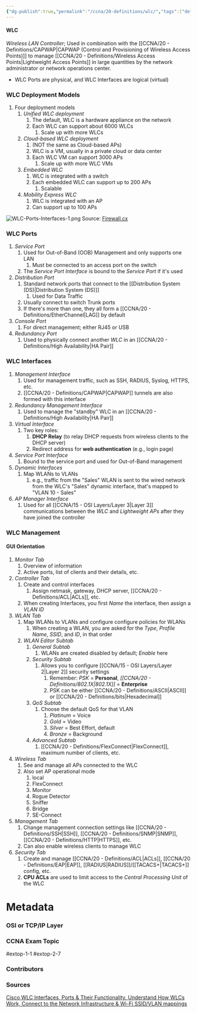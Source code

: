 ```yaml
---
{"dg-publish":true,"permalink":"/ccna/20-definitions/wlc/","tags":["defs_ccna"]}
---
```


#### WLC
*Wireless LAN Controller*; Used in combination with the [[CCNA/20 - Definitions/CAPWAP\|CAPWAP (Control and Provisioning of Wireless Access Points)]] to manage [[CCNA/20 - Definitions/Wireless Access Points\|Lightweight Access Points]] in large quantities by the network administrator or network operations center. 
- WLC Ports are physical, and WLC Interfaces are logical (virtual)

### WLC Deployment Models
1. Four deployment models 
	1. *Unified WLC deployment*
		1. The default, WLC is a hardware appliance on the network
		2. Each WLC can support about 6000 WLCs
			1. Scale up with more WLCs
	2. *Cloud-based WLC deployment*
		1. (NOT the same as Cloud-based APs)
		2. WLC is a VM, usually in a private cloud or data center
		3. Each WLC VM can support 3000 APs
			1. Scale up with more WLC VMs
	3. *Embedded WLC*
		1. WLC is integrated with a switch
		2. Each embedded WLC can support up to 200 APs
			1. Scalable
	4. *Mobility Express WLC*
		1. WLC is integrated with an AP
		2. Can support up to 100 APs

![WLC-Ports-Interfaces-1.png](/img/user/CCNA/Attachments/WLC-Ports-Interfaces-1.png)
Source: [Firewall.cx](https://www.firewall.cx/cisco/cisco-wireless/cisco-wireless-controllers-interfaces-ports-functionality.html)
### WLC Ports
1. *Service Port*
	1. Used for Out-of-Band (OOB) Management and only supports one LAN
		1. Must be connected to an access port on the switch
	2. The *Service Port Interface* is bound to the *Service Port* if it's used
2. *Distribution Port*
	1. Standard network ports that connect to the [[Distribution System (DS)\|Distribution System (DS)]]
		1. Used for Data Traffic
	2. Usually connect to switch Trunk ports
	3. If there's more than one, they all form a [[CCNA/20 - Definitions/EtherChannel\|LAG]] by default
3. *Console Port*
	1. For direct management; either RJ45 or USB
4. *Redundancy Port*
	1. Used to physically connect another *WLC* in an [[CCNA/20 - Definitions/High Availability\|HA Pair]]

### WLC Interfaces
1. *Management Interface*
	1. Used for management traffic, such as SSH, RADIUS, Syslog, HTTPS, etc.
	2. [[CCNA/20 - Definitions/CAPWAP\|CAPWAP]] tunnels are also formed with this interface
2. *Redundancy Management Interface*
	1. Used to manage the "standby" WLC in an [[CCNA/20 - Definitions/High Availability\|HA Pair]]
3. *Virtual Interface*
	1. Two key roles:
		1. **DHCP Relay** (to relay DHCP requests from wireless clients to the DHCP server)
		2. Redirect address for **web authentication** (e.g., login page)
4. *Service Port Interface*
	1. Bound to the service port and used for Out-of-Band management
5. *Dynamic Interfaces*
	1. Map WLANs to VLANs
		1. e.g., traffic from the "Sales" WLAN is sent to the wired network from the WLC's "Sales" dynamic interface, that's mapped to "VLAN 10 - Sales"
6. *AP Manager Interface*
	1. Used for all [[CCNA/15 - OSI Layers/Layer 3\|Layer 3]] communications between the *WLC* and *Lightweight APs* after they have joined the controller

### WLC Management
#### GUI Orientation
1. *Monitor Tab*
	1. Overview of information
	2. Active ports, list of clients and their details, etc.
2. *Controller Tab*
	1. Create and control interfaces
		1. Assign netmask, gateway, DHCP server, [[CCNA/20 - Definitions/ACL\|ACLs]], etc.
	2. When creating Interfaces, you first *Name* the interface, then assign a *VLAN ID*
3. *WLAN Tab*
	1. Map WLANs to VLANs and configure configure policies for WLANs
		1. When creating a WLAN, you are asked for the *Type*, *Profile Name*, *SSID*, and *ID*, in that order
	2. *WLAN Editor Subtab*
		1. *General Subtab*
			1. WLANs are created disabled by default; *Enable* here
		2. *Security Subtab*
			1. Allows you to configure [[CCNA/15 - OSI Layers/Layer 2\|Layer 2]] security settings
				1. Remember: *PSK* = **Personal**, *[[CCNA/20 - Definitions/802.1X\|802.1X]]* = **Enterprise**
				2. PSK can be either [[CCNA/20 - Definitions/ASCII\|ASCII]] or [[CCNA/20 - Definitions/bits\|Hexadecimal]]
		3. *QoS Subtab*
			1. Choose the default QoS for that VLAN
				1. *Platinum* = Voice
				2. *Gold* = Video
				3. *Silver* = Best Effort, default
				4. *Bronze* = Background
		4. *Advanced Subtab*
			1. [[CCNA/20 - Definitions/FlexConnect\|FlexConnect]], maximum number of clients, etc.
4. *Wireless Tab*
	1. See and manage all APs connected to the WLC
	2. Also set AP operational mode
		1. local
		2. FlexConnect
		3. Monitor
		4. Rogue Detector
		5. Sniffer
		6. Bridge
		7. SE-Connect
5. *Management Tab*
	1. Change management connection settings like [[CCNA/20 - Definitions/SSH\|SSH]], [[CCNA/20 - Definitions/SNMP\|SNMP]], [[CCNA/20 - Definitions/HTTP\|HTTPS]], etc.
	2. Can also enable wireless clients to manage WLC
6. *Security Tab*
	1. Create and manage [[CCNA/20 - Definitions/ACL\|ACLs]], [[CCNA/20 - Definitions/EAP\|EAP]], [[RADIUS\|RADIUS]]/[[TACACS+\|TACACS+]] config, etc.
	2. **CPU ACLs** are used to limit access to the *Central Processing Unit* of the WLC


# Metadata
### OSI or TCP/IP Layer

### CCNA Exam Topic
#extop-1-1 #extop-2-7
### Contributors

### Sources
[Cisco WLC Interfaces, Ports & Their Functionality. Understand How WLCs Work, Connect to the Network Infrastructure & Wi-Fi SSID/VLAN mappings](https://www.firewall.cx/cisco/cisco-wireless/cisco-wireless-controllers-interfaces-ports-functionality.html)